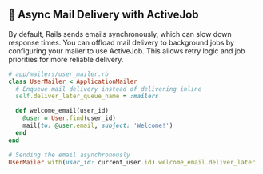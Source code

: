 ## 🚀 Async Mail Delivery with ActiveJob
By default, Rails sends emails synchronously, which can slow down response times. You can offload mail delivery to background jobs by configuring your mailer to use ActiveJob. This allows retry logic and job priorities for more reliable delivery.

```ruby
# app/mailers/user_mailer.rb
class UserMailer < ApplicationMailer
  # Enqueue mail delivery instead of delivering inline
  self.deliver_later_queue_name = :mailers

  def welcome_email(user_id)
    @user = User.find(user_id)
    mail(to: @user.email, subject: 'Welcome!')
  end
end

# Sending the email asynchronously
UserMailer.with(user_id: current_user.id).welcome_email.deliver_later
```